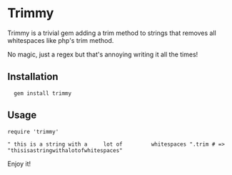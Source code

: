 # Trimmy

Trimmy is a trivial gem adding a trim method to strings that removes all
whitespaces like php's trim method.

No magic, just a regex but that's annoying writing it all the times!

## Installation

``` 
  gem install trimmy
``` 

## Usage

```
require 'trimmy'

" this is a string with a     lot of         whitespaces ".trim # => "thisisastringwithalotofwhitespaces"
```

Enjoy it!
